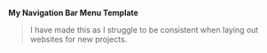 **My Navigation Bar Menu Template**
>I have made this as I struggle to be consistent when laying out websites for new projects. 